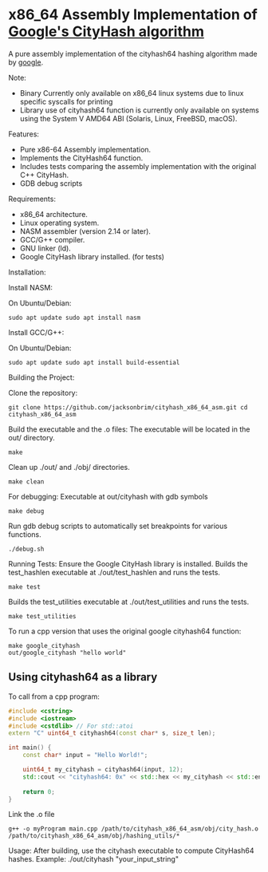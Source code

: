# x86_64 Assembly Implementation of [Google's CityHash algorithm](https://github.com/google/cityhash)
A pure assembly implementation of the cityhash64 hashing algorithm made
by [google](https://github.com/google/cityhash).


Note:
* Binary Currently only available on x86_64 linux systems due to linux
  specific syscalls for printing
* Library use of cityhash64 function is currently only available on systems using the System
  V AMD64 ABI (Solaris, Linux, FreeBSD, macOS).

Features:
* Pure x86-64 Assembly implementation.
* Implements the CityHash64 function.
* Includes tests comparing the assembly implementation with the original C++ CityHash.
* GDB debug scripts

Requirements:
* x86_64 architecture.
* Linux operating system.
* NASM assembler (version 2.14 or later).
* GCC/G++ compiler.
* GNU linker (ld).
* Google CityHash library installed. (for tests)

Installation:

Install NASM:

On Ubuntu/Debian: 
```
sudo apt update sudo apt install nasm
```

Install GCC/G++:

On Ubuntu/Debian: 
```
sudo apt update sudo apt install build-essential
```

Building the Project:

Clone the repository: 
```
git clone https://github.com/jacksonbrim/cityhash_x86_64_asm.git cd cityhash_x86_64_asm
```

Build the executable and the .o files:
The executable will be located in the out/ directory.
```
make
```
Clean up ./out/ and ./obj/ directories.
```
make clean
```

For debugging: 
Executable at out/cityhash with gdb symbols
```
make debug
```
Run gdb debug scripts to automatically set breakpoints for various
functions.
```
./debug.sh
```

Running Tests: Ensure the Google CityHash library is installed.
Builds the test_hashlen executable at ./out/test_hashlen and runs the
tests.
```
make test
```
Builds the test_utilities executable at ./out/test_utilities and runs the
tests.
```
make test_utilities
```
To run a cpp version that uses the original google cityhash64 function:
```
make google_cityhash
out/google_cityhash "hello world"
```


## Using cityhash64 as a library
To call from a cpp program:

```cpp
#include <cstring>
#include <iostream>
#include <cstdlib> // For std::atoi
extern "C" uint64_t cityhash64(const char* s, size_t len);

int main() {
    const char* input = "Hello World!";

    uint64_t my_cityhash = cityhash64(input, 12);
    std::cout << "cityhash64: 0x" << std::hex << my_cityhash << std::endl;
   
    return 0;
}
```
Link the .o file
```
g++ -o myProgram main.cpp /path/to/cityhash_x86_64_asm/obj/city_hash.o
/path/to/cityhash_x86_64_asm/obj/hashing_utils/*
```


Usage: After building, use the cityhash executable to compute CityHash64 hashes. Example: ./out/cityhash "your_input_string"


